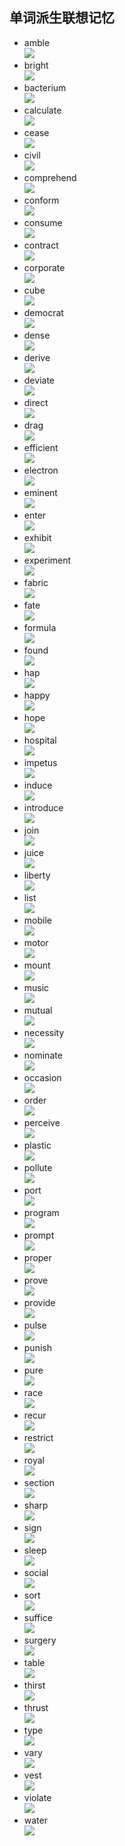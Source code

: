 ﻿## 单词派生联想记忆   
- amble  
![](https://github.com/OctopusLian/VocabularyMap/blob/master/Imagine/Image/amble.png)  
- bright  
![](https://github.com/OctopusLian/VocabularyMap/blob/master/Imagine/Image/bright.png)  
- bacterium  
![](https://github.com/OctopusLian/VocabularyMap/blob/master/Imagine/Image/bacterium.png)  
- calculate  
![](https://github.com/OctopusLian/VocabularyMap/blob/master/Imagine/Image/calculate.png)  
- cease  
![](https://github.com/OctopusLian/VocabularyMap/blob/master/Imagine/Image/cease.png)  
- civil  
![](https://github.com/OctopusLian/VocabularyMap/blob/master/Imagine/Image/civil.png)  
- comprehend  
![](https://github.com/OctopusLian/VocabularyMap/blob/master/Imagine/Image/comprehend.png)  
- conform  
![](https://github.com/OctopusLian/VocabularyMap/blob/master/Imagine/Image/conform.png)  
- consume  
![](https://github.com/OctopusLian/VocabularyMap/blob/master/Imagine/Image/consume.png)  
- contract  
![](https://github.com/OctopusLian/VocabularyMap/blob/master/Imagine/Image/contract.png)  
- corporate  
![](https://github.com/OctopusLian/VocabularyMap/blob/master/Imagine/Image/corporate.png)  
- cube  
![](https://github.com/OctopusLian/VocabularyMap/blob/master/Imagine/Image/cube.png)  
- democrat  
![](https://github.com/OctopusLian/VocabularyMap/blob/master/Imagine/Image/democrat.png)  
- dense  
![](https://github.com/OctopusLian/VocabularyMap/blob/master/Imagine/Image/dense.png)  
- derive  
![](https://github.com/OctopusLian/VocabularyMap/blob/master/Imagine/Image/derive.png)  
- deviate  
![](https://github.com/OctopusLian/VocabularyMap/blob/master/Imagine/Image/deviate.png)  
- direct  
![](https://github.com/OctopusLian/VocabularyMap/blob/master/Imagine/Image/direct.png)  
- drag  
![](https://github.com/OctopusLian/VocabularyMap/blob/master/Imagine/Image/drag.png)  
- efficient  
![](https://github.com/OctopusLian/VocabularyMap/blob/master/Imagine/Image/efficient.png)  
- electron  
![](https://github.com/OctopusLian/VocabularyMap/blob/master/Imagine/Image/electron.png)  
- eminent  
![](https://github.com/OctopusLian/VocabularyMap/blob/master/Imagine/Image/eminent.png)  
- enter  
![](https://github.com/OctopusLian/VocabularyMap/blob/master/Imagine/Image/enter.png)  
- exhibit  
![](https://github.com/OctopusLian/VocabularyMap/blob/master/Imagine/Image/exhibit.png)  
- experiment  
![](https://github.com/OctopusLian/VocabularyMap/blob/master/Imagine/Image/experiment.png)  
- fabric  
![](https://github.com/OctopusLian/VocabularyMap/blob/master/Imagine/Image/fabric.png)  
- fate  
![](https://github.com/OctopusLian/VocabularyMap/blob/master/Imagine/Image/fate.png)  
- formula  
![](https://github.com/OctopusLian/VocabularyMap/blob/master/Imagine/Image/formula.png)  
- found  
![](https://github.com/OctopusLian/VocabularyMap/blob/master/Imagine/Image/found.png)  
- hap  
![](https://github.com/OctopusLian/VocabularyMap/blob/master/Imagine/Image/hap.png)  
- happy  
![](https://github.com/OctopusLian/VocabularyMap/blob/master/Imagine/Image/happy.png)  
- hope  
![](https://github.com/OctopusLian/VocabularyMap/blob/master/Imagine/Image/hope.png)  
- hospital  
![](https://github.com/OctopusLian/VocabularyMap/blob/master/Imagine/Image/hospital.png)  
- impetus  
![](https://github.com/OctopusLian/VocabularyMap/blob/master/Imagine/Image/impetus.png)  
- induce  
![](https://github.com/OctopusLian/VocabularyMap/blob/master/Imagine/Image/induce.png)  
- introduce  
![](https://github.com/OctopusLian/VocabularyMap/blob/master/Imagine/Image/introduce.png)  
- join  
![](https://github.com/OctopusLian/VocabularyMap/blob/master/Imagine/Image/join.png)  
- juice  
![](https://github.com/OctopusLian/VocabularyMap/blob/master/Imagine/Image/juice.png)  
- liberty  
![](https://github.com/OctopusLian/VocabularyMap/blob/master/Imagine/Image/liberty.png)  
- list  
![](https://github.com/OctopusLian/VocabularyMap/blob/master/Imagine/Image/list.png)  
- mobile  
![](https://github.com/OctopusLian/VocabularyMap/blob/master/Imagine/Image/mobile.png)  
- motor  
![](https://github.com/OctopusLian/VocabularyMap/blob/master/Imagine/Image/motor.png)  
- mount  
![](https://github.com/OctopusLian/VocabularyMap/blob/master/Imagine/Image/mount.png)  
- music  
![](https://github.com/OctopusLian/VocabularyMap/blob/master/Imagine/Image/music.png)  
- mutual  
![](https://github.com/OctopusLian/VocabularyMap/blob/master/Imagine/Image/mutual.png)  
- necessity  
![](https://github.com/OctopusLian/VocabularyMap/blob/master/Imagine/Image/necessity.png)  
- nominate  
![](https://github.com/OctopusLian/VocabularyMap/blob/master/Imagine/Image/nominate.png)  
- occasion  
![](https://github.com/OctopusLian/VocabularyMap/blob/master/Imagine/Image/occasion.png)  
- order  
![](https://github.com/OctopusLian/VocabularyMap/blob/master/Imagine/Image/order.png)  
- perceive  
![](https://github.com/OctopusLian/VocabularyMap/blob/master/Imagine/Image/perceive.png)  
- plastic  
![](https://github.com/OctopusLian/VocabularyMap/blob/master/Imagine/Image/plastic.png)  
- pollute  
![](https://github.com/OctopusLian/VocabularyMap/blob/master/Imagine/Image/pollute.png)  
- port  
![](https://github.com/OctopusLian/VocabularyMap/blob/master/Imagine/Image/port.png)  
- program  
![](https://github.com/OctopusLian/VocabularyMap/blob/master/Imagine/Image/program.png)  
- prompt  
![](https://github.com/OctopusLian/VocabularyMap/blob/master/Imagine/Image/prompt.png)  
- proper  
![](https://github.com/OctopusLian/VocabularyMap/blob/master/Imagine/Image/proper.png)  
- prove  
![](https://github.com/OctopusLian/VocabularyMap/blob/master/Imagine/Image/prove.png)  
- provide  
![](https://github.com/OctopusLian/VocabularyMap/blob/master/Imagine/Image/provide.png)  
- pulse  
![](https://github.com/OctopusLian/VocabularyMap/blob/master/Imagine/Image/pulse.png)  
- punish  
![](https://github.com/OctopusLian/VocabularyMap/blob/master/Imagine/Image/punish.png)  
- pure  
![](https://github.com/OctopusLian/VocabularyMap/blob/master/Imagine/Image/pure.png)  
- race  
![](https://github.com/OctopusLian/VocabularyMap/blob/master/Imagine/Image/race.png)  
- recur  
![](https://github.com/OctopusLian/VocabularyMap/blob/master/Imagine/Image/recur.png)  
- restrict  
![](https://github.com/OctopusLian/VocabularyMap/blob/master/Imagine/Image/restrict.png)  
- royal  
![](https://github.com/OctopusLian/VocabularyMap/blob/master/Imagine/Image/royal.png)  
- section  
![](https://github.com/OctopusLian/VocabularyMap/blob/master/Imagine/Image/section.png)  
- sharp  
![](https://github.com/OctopusLian/VocabularyMap/blob/master/Imagine/Image/sharp.png)  
- sign  
![](https://github.com/OctopusLian/VocabularyMap/blob/master/Imagine/Image/sign.png)  
- sleep  
![](https://github.com/OctopusLian/VocabularyMap/blob/master/Imagine/Image/sleep.png)  
- social  
![](https://github.com/OctopusLian/VocabularyMap/blob/master/Imagine/Image/social.png)  
- sort  
![](https://github.com/OctopusLian/VocabularyMap/blob/master/Imagine/Image/sort.png)  
- suffice  
![](https://github.com/OctopusLian/VocabularyMap/blob/master/Imagine/Image/suffice.png)  
- surgery  
![](https://github.com/OctopusLian/VocabularyMap/blob/master/Imagine/Image/surgery.png)  
- table  
![](https://github.com/OctopusLian/VocabularyMap/blob/master/Imagine/Image/table.png)  
- thirst  
![](https://github.com/OctopusLian/VocabularyMap/blob/master/Imagine/Image/thirst.png)  
- thrust  
![](https://github.com/OctopusLian/VocabularyMap/blob/master/Imagine/Image/thrust.png)  
- type  
![](https://github.com/OctopusLian/VocabularyMap/blob/master/Imagine/Image/type.png)  
- vary  
![](https://github.com/OctopusLian/VocabularyMap/blob/master/Imagine/Image/vary.png)  
- vest  
![](https://github.com/OctopusLian/VocabularyMap/blob/master/Imagine/Image/vest.png)  
- violate  
![](https://github.com/OctopusLian/VocabularyMap/blob/master/Imagine/Image/violate.png)  
- water  
![](https://github.com/OctopusLian/VocabularyMap/blob/master/Imagine/Image/water.png)  

